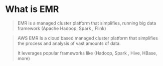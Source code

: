 # What is EMR

> EMR is a managed cluster platform that simplifies, running big data framework (Apache Hadoop, Spark , Flink)

> AWS EMR Is a cloud based managed cluster platform that simplifies the process and analysis of vast amounts of data.
>
> It leverages popular frameworks like (Hadoop, Spark , Hive, HBase, more)